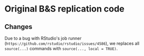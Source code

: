 Original B&S replication code
=============


## Changes

Due to a bug with RStudio's job runner (`https://github.com/rstudio/rstudio/issues/4586`), we replaces all `source(...)` commands with `source(..., local = TRUE)`. 
